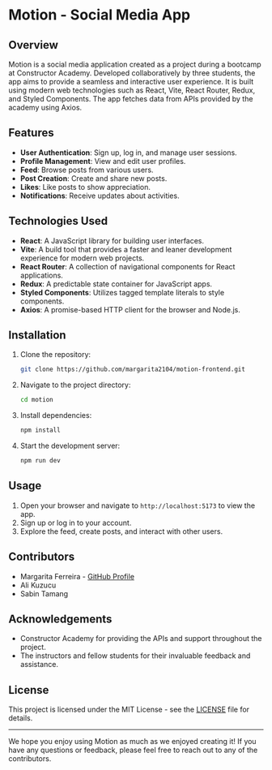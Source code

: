# Motion - Social Media App

## Overview

Motion is a social media application created as a project during a bootcamp at Constructor Academy. Developed collaboratively by three students, the app aims to provide a seamless and interactive user experience. It is built using modern web technologies such as React, Vite, React Router, Redux, and Styled Components. The app fetches data from APIs provided by the academy using Axios.

## Features

- **User Authentication**: Sign up, log in, and manage user sessions.
- **Profile Management**: View and edit user profiles.
- **Feed**: Browse posts from various users.
- **Post Creation**: Create and share new posts.
- **Likes**: Like posts to show appreciation.
- **Notifications**: Receive updates about activities.

## Technologies Used

- **React**: A JavaScript library for building user interfaces.
- **Vite**: A build tool that provides a faster and leaner development experience for modern web projects.
- **React Router**: A collection of navigational components for React applications.
- **Redux**: A predictable state container for JavaScript apps.
- **Styled Components**: Utilizes tagged template literals to style components.
- **Axios**: A promise-based HTTP client for the browser and Node.js.

## Installation

1. Clone the repository:
   ```bash
   git clone https://github.com/margarita2104/motion-frontend.git
   ```

2. Navigate to the project directory:
   ```bash
   cd motion
   ```

3. Install dependencies:
   ```bash
   npm install
   ```

4. Start the development server:
   ```bash
   npm run dev
   ```

## Usage

1. Open your browser and navigate to `http://localhost:5173` to view the app.
2. Sign up or log in to your account.
3. Explore the feed, create posts, and interact with other users.


## Contributors

- Margarita Ferreira - [GitHub Profile](https://github.com/margarita2104)
- Ali Kuzucu
- Sabin Tamang

## Acknowledgements

- Constructor Academy for providing the APIs and support throughout the project.
- The instructors and fellow students for their invaluable feedback and assistance.

## License

This project is licensed under the MIT License - see the [LICENSE](LICENSE) file for details.

---

We hope you enjoy using Motion as much as we enjoyed creating it! If you have any questions or feedback, please feel free to reach out to any of the contributors.